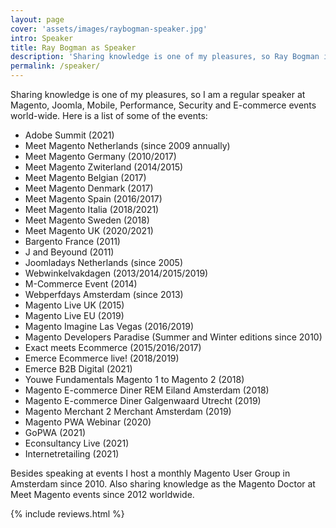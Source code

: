 ```yaml
---
layout: page
cover: 'assets/images/raybogman-speaker.jpg'
intro: Speaker
title: Ray Bogman as Speaker
description: 'Sharing knowledge is one of my pleasures, so Ray Bogman is a regular speaker at Magento, Joomla, Mobile, Performance, Security and E-commerce events world-wide.'
permalink: /speaker/
---
```


Sharing knowledge is one of my pleasures, so I am a regular speaker at Magento, Joomla, Mobile, Performance, Security and E-commerce events world-wide.
Here is a list of some of the events:

- Adobe Summit (2021)
- Meet Magento Netherlands (since 2009 annually)
- Meet Magento Germany (2010/2017)
- Meet Magento Zwiterland (2014/2015)
- Meet Magento Belgian (2017)
- Meet Magento Denmark (2017)
- Meet Magento Spain (2016/2017)
- Meet Magento Italia (2018/2021)
- Meet Magento Sweden (2018)
- Meet Magento UK (2020/2021)
- Bargento France (2011)
- J and Beyound (2011)
- Joomladays Netherlands (since 2005)
- Webwinkelvakdagen (2013/2014/2015/2019)
- M-Commerce Event (2014)
- Webperfdays Amsterdam (since 2013)
- Magento Live UK (2015)
- Magento Live EU (2019)
- Magento Imagine Las Vegas (2016/2019)
- Magento Developers Paradise (Summer and Winter editions since 2010)
- Exact meets Ecommerce (2015/2016/2017)
- Emerce Ecommerce live! (2018/2019)
- Emerce B2B Digital (2021)
- Youwe Fundamentals Magento 1 to Magento 2 (2018)
- Magento E-commerce Diner REM Eiland Amsterdam (2018)
- Magento E-commerce Diner Galgenwaard Utrecht (2019)
- Magento Merchant 2 Merchant Amsterdam (2019)
- Magento PWA Webinar (2020)
- GoPWA  (2021)
- Econsultancy Live (2021)
- Internetretailing (2021)

Besides speaking at events I host a monthly Magento User Group in Amsterdam since 2010. Also sharing knowledge as the Magento Doctor at Meet Magento events since 2012 worldwide.

{% include reviews.html %}
